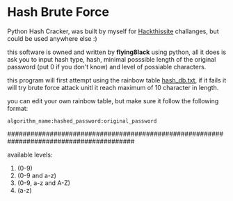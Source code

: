 # Hash Brute Force
Python Hash Cracker, was built by myself for [Hackthissite](https://www.hackthissite.org/) challanges, but could be used anywhere else :)


this software is owned and written by **flying8lack** using python, all it does is ask you to input hash type, hash, minimal posssible length of the
original password (put 0 if you don't know) and level of possiable characters.

this program will first attempt using the rainbow table [hash_db.txt](hash_db.txt), if it fails it will try brute force attack unitl it reach maximum of 10 character in length.

you can edit your own rainbow table, but make sure it follow the following format:

```
algorithm_name:hashed_password:original_password
```
#########################################################################################

available levels:
1. (0-9)
2. (0-9 and a-z)
3. (0-9, a-z and A-Z)
4. (a-z)
